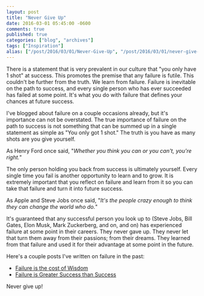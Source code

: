 ```yaml
---
layout: post
title: "Never Give Up"
date: 2016-03-01 05:45:00 -0600
comments: true
published: true
categories: ["blog", "archives"]
tags: ["Inspiration"]
alias: ["/post/2016/03/01/Never-Give-Up", "/post/2016/03/01/never-give-up"]
---
```

<!-- more -->
<p>There is a statement that is very prevalent in our culture that "you only have 1 shot" at success. This promotes the premise that any failure is futile. This couldn't be further from the truth. We learn from failure. Failure is inevitable on the path to success, and every single person who has ever succeeded has failed at some point. It's what you do with failure that defines your chances at future success.</p>
<p>I've blogged about failure on a couple occasions already, but it's importance can not be overstated. The true importance of failure on the path to success is not something that can be summed up in a single statement as simple as "You only got 1 shot." The truth is you have as many shots are you give yourself.</p>
<p>As Henry Ford once said, "<em>Whether you think you can or you can't, you're right.</em>"</p>
<p>The only person holding you back from success is ultimately yourself. Every single time you fail is another opportunity to learn and to grow. It is extremely important that you reflect on failure and learn from it so you can take that failure and turn it into future success.</p>
<p>As Apple and Steve Jobs once said, "<em>It's the people crazy enough to think they can change the world who do.</em>"</p>
<p>It's guaranteed that any successful person you look up to (Steve Jobs, Bill Gates, Elon Musk, Mark Zuckerberg, and on, and on) has experienced failure at some point in their careers. They never gave up. They never let that turn them away from their passions; from their dreams. They learned from that failure and used it for their advantage at some point in the future.</p>
<p>Here's a couple posts I've written on failure in the past:</p>
<ul>
<li><a href="/post/2016/02/09/Failure-is-the-cost-of-Wisdom">Failure is the cost of Wisdom</a></li>
<li><a href="/post/2013/09/08/Failure-Is-Greater-Success-Than-Success">Failure is Greater Success than Success</a></li>
</ul>
<p>Never give up!</p>

